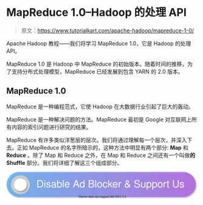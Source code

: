 # MapReduce 1.0–Hadoop 的处理 API

> 原文：<https://www.tutorialkart.com/apache-hadoop/mapreduce-1-0/>

Apache Hadoop 教程——我们将学习 MapReduce 1.0，它是 Hadoop 的处理 API。

MapReduce 1.0 是 Hadoop 中 MapReduce 的初始版本。随着时间的推移，为了支持分布式处理模型，MapReduce 已经发展到包含 YARN 的 2.0 版本。

## MapReduce 1.0

MapReduce 是一种编程范式，它使 Hadoop 在大数据行业引起了巨大的轰动。

MapReduce 是一种解决问题的方法。MapReduce 最初是 Google 对互联网上所有内容的索引问题进行研究的结果。

MapReduce 有许多类似洋葱层的层次。我们将通过理解每一个层次，并深入下去。正如 MapReduce 的名字所暗示的，这种方法中明显有两个部分: **Map** 和 **Reduce** 。除了 Map 和 Reduce 之外，在 Map 和 Reduce 之间还有一个叫做**的 Shuffle** 部分。我们将详细了解这三个组成部分。

[![](img/925da31b32d6bc3827932f6c8afb11bb.png)](https://www.tutorialkart.com/)